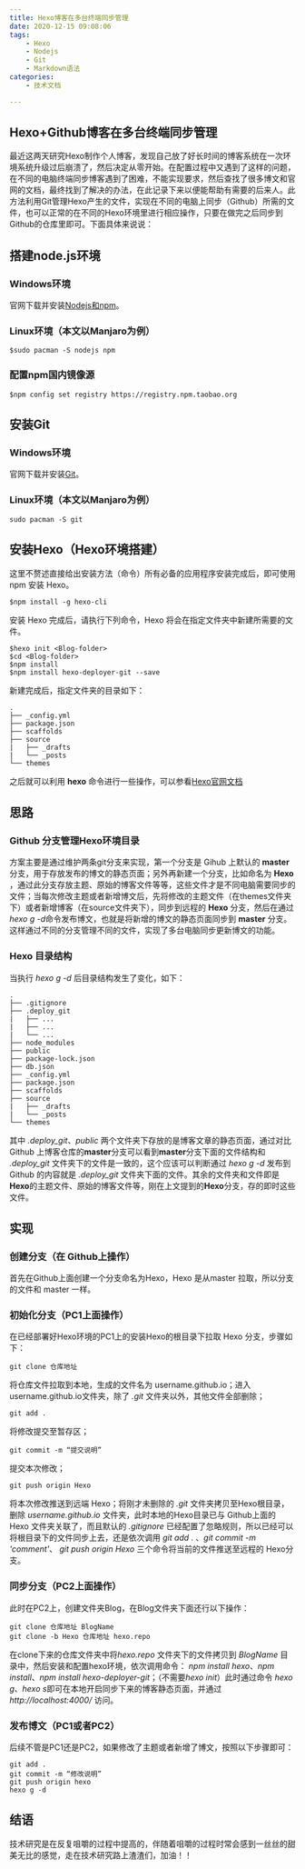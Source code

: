 ```yaml
---
title: Hexo博客在多台终端同步管理
date: 2020-12-15 09:08:06
tags: 
    - Hexo
    - Nodejs
    - Git
    - Markdown语法
categories:
    - 技术文档

---
```


## Hexo+Github博客在多台终端同步管理

最近这两天研究Hexo制作个人博客，发现自己放了好长时间的博客系统在一次环境系统升级过后崩溃了，然后决定从零开始。在配置过程中又遇到了这样的问题，在不同的电脑终端同步博客遇到了困难，不能实现要求，然后查找了很多博文和官网的文档，最终找到了解决的办法，在此记录下来以便能帮助有需要的后来人。此方法利用Git管理Hexo产生的文件，实现在不同的电脑上同步（Github）所需的文件，也可以正常的在不同的Hexo环境里进行相应操作，只要在做完之后同步到Github的仓库里即可。下面具体来说说：

<!--more-->

## 搭建node.js环境

### Windows环境

官网下载并安装[Nodejs和npm](https://nodejs.org/en/)。

### Linux环境（本文以Manjaro为例）

    $sudo pacman -S nodejs npm

### 配置npm国内镜像源

    $npm config set registry https://registry.npm.taobao.org

## 安装Git

### Windows环境

官网下载并安装[Git](https://git-scm.com/download/win)。

### Linux环境（本文以Manjaro为例）

    sudo pacman -S git

## 安装Hexo（Hexo环境搭建）

这里不赘述直接给出安装方法（命令）所有必备的应用程序安装完成后，即可使用 npm 安装 Hexo。

    $npm install -g hexo-cli

安装 Hexo 完成后，请执行下列命令，Hexo 将会在指定文件夹中新建所需要的文件。

    $hexo init <Blog-folder>
    $cd <Blog-folder>
    $npm install
    $npm install hexo-deployer-git --save

新建完成后，指定文件夹<Blog-folder>的目录如下：

    .
    ├── _config.yml
    ├── package.json
    ├── scaffolds
    ├── source
    |   ├── _drafts
    |   └── _posts
    └── themes

之后就可以利用 **hexo** 命令进行一些操作，可以参看[Hexo官网文档](https://hexo.io/zh-cn/docs/)

## 思路

### Github 分支管理Hexo环境目录

方案主要是通过维护两条git分支来实现，第一个分支是 Gihub 上默认的 **master** 分支，用于存放发布的博文的静态页面；另外再新建一个分支，比如命名为 **Hexo** ，通过此分支存放主题、原始的博客文件等等，这些文件才是不同电脑需要同步的文件；当每次修改主题或者新增博文后，先将修改的主题文件（在themes文件夹下）或者新增博客（在source文件夹下），同步到远程的 **Hexo** 分支，然后在通过 *hexo g -d*命令发布博文，也就是将新增的博文的静态页面同步到 **master** 分支。这样通过不同的分支管理不同的文件，实现了多台电脑同步更新博文的功能。

### Hexo 目录结构

当执行 *hexo g -d* 后目录结构发生了变化，如下：

    .
    ├── .gitignore
    ├── .deploy_git
    |   ├── ...
    |   ├── ...
    |   └── ...
    ├── node_modules
    ├── public
    ├── package-lock.json
    ├── db.json
    ├── _config.yml
    ├── package.json
    ├── scaffolds
    ├── source
    |   ├── _drafts
    |   └── _posts
    └── themes

其中 *.deploy_git*、*public* 两个文件夹下存放的是博客文章的静态页面，通过对比 Github 上博客仓库的**master**分支可以看到**master**分支下面的文件结构和 *.deploy_git* 文件夹下的文件是一致的，这个应该可以判断通过 *hexo g -d* 发布到 Github 的内容就是 *.deploy_git* 文件夹下面的文件。其余的文件夹和文件即是**Hexo**的主题文件、原始的博客文件等，刚在上文提到的**Hexo**分支，存的即时这些文件。

## 实现

### 创建分支（在 Github上操作）

首先在Github上面创建一个分支命名为Hexo，Hexo 是从master 拉取，所以分支的文件和 master 一样。

### 初始化分支（PC1上面操作）

在已经部署好Hexo环境的PC1上的安装Hexo的根目录下拉取 Hexo 分支，步骤如下：

    git clone 仓库地址

将仓库文件拉取到本地，生成的文件名为 username.github.io；进入username.github.io文件夹，除了 *.git* 文件夹以外，其他文件全部删除；

    git add .

将修改提交至暂存区；

    git commit -m “提交说明”

提交本次修改；

    git push origin Hexo

将本次修改推送到远端 Hexo；将刚才未删除的 *.git* 文件夹拷贝至Hexo根目录，删除 *username.github.io* 文件夹，此时本地的Hexo目录已与 Github上面的 Hexo 文件夹关联了，而且默认的   *.gitignore* 已经配置了忽略规则，所以已经可以将根目录下的文件同步上去，还是依次调用 *git add .* 、*git commit -m 'comment'*、 *git push origin Hexo* 三个命令将当前的文件推送至远程的 Hexo分支。

### 同步分支（PC2上面操作）

此时在PC2上，创建文件夹Blog，在Blog文件夹下面还行以下操作：

    git clone 仓库地址 BlogName
    git clone -b Hexo 仓库地址 hexo.repo

在clone下来的仓库文件夹中将*hexo.repo* 文件夹下的文件拷贝到 *BlogName* 目录中，然后安装和配置hexo环境，依次调用命令： *npm install hexo*、*npm install*、*npm install hexo-deployer-git*；（不需要*hexo init*）此时通过命令 *hexo g*、*hexo s*即可在本地开启同步下来的博客静态页面，并通过 *http://localhost:4000/* 访问。

### 发布博文（PC1或者PC2）

后续不管是PC1还是PC2，如果修改了主题或者新增了博文，按照以下步骤即可：

    git add .
    git commit -m “修改说明”
    git push origin hexo
    hexo g -d

## 结语

技术研究是在反复咀嚼的过程中提高的，伴随着咀嚼的过程时常会感到一丝丝的甜美无比的感觉，走在技术研究路上渣渣们，加油！！

